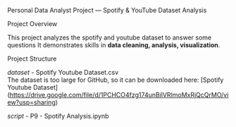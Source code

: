Personal Data Analyst Project — Spotify & YouTube Dataset Analysis

Project Overview

This project analyzes the spotify and youtube dataset to answer some questions
It demonstrates skills in **data cleaning, analysis, visualization**.

Project Structure

*dataset* - Spotify Youtube Dataset.csv<br>
The dataset is too large for GitHub, so it can be downloaded here: [Spotify Youtube Dataset] (https://drive.google.com/file/d/1PCHCO4fzg174unBilVRlmoMxRjQcQrMO/view?usp=sharing)

*script* - P9 - Spotify Analysis.ipynb
